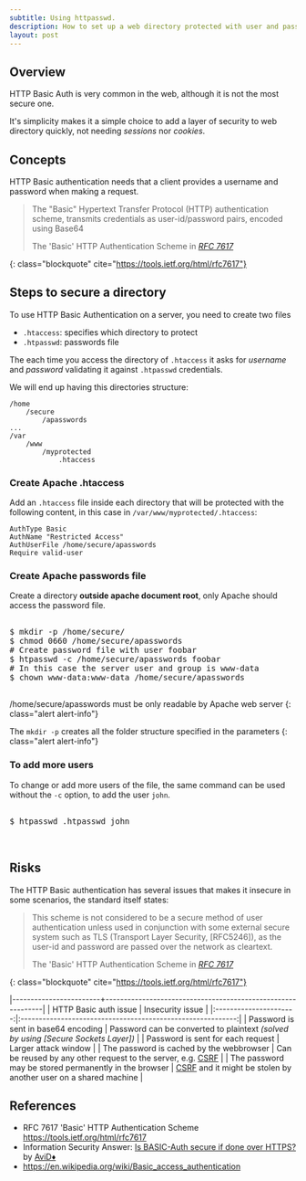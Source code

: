 ```yaml
---
subtitle: Using httpasswd.
description: How to set up a web directory protected with user and password using HTTP basic authentication
layout: post
---
```


## Overview

HTTP Basic Auth is very common in the web, although it is not the most
secure one. 

It's simplicity makes it a simple choice to add a layer of security to
web directory quickly, not needing *sessions* nor *cookies*.

## Concepts

HTTP Basic authentication needs that a client provides a username
and password when making a request.

> The "Basic" Hypertext Transfer Protocol (HTTP)
> authentication scheme, transmits credentials as user-id/password
> pairs, encoded using Base64
> <footer class="blockquote-footer"> The 'Basic' HTTP Authentication Scheme in <cite><a href="https://tools.ietf.org/html/rfc7617">RFC 7617</a></cite></footer>
{: class="blockquote" cite="https://tools.ietf.org/html/rfc7617"}

## Steps to secure a directory

To use HTTP Basic Authentication on a server, you need to create two files
 
- `.htaccess`: specifies which directory to protect
- `.htpasswd`: passwords file

The each time you access the directory of `.htaccess` it asks for
*username* and *password* validating it against `.htpasswd`
credentials.

We will end up having this directories structure:

~~~
/home
	/secure
		/apasswords
...
/var
	/www
		/myprotected
			.htaccess
~~~

### Create Apache .htaccess

Add an `.htaccess` file inside each directory that will be protected
with the following content, in this case in `/var/www/myprotected/.htaccess`:

~~~
AuthType Basic
AuthName "Restricted Access"
AuthUserFile /home/secure/apasswords
Require valid-user
~~~

### Create Apache passwords file

Create a directory **outside apache document root**, only Apache should
access the password file.


<pre class="shell">
<samp>
<span class="shell-prompt">$</span> <kbd>mkdir -p /home/secure/</kbd>
<span class="shell-prompt">$</span> <kbd>chmod 0660 /home/secure/apasswords</kbd>
<span class="shell-comment"># Create password file with user foobar</span>
<span class="shell-prompt">$</span> <kbd>htpasswd -c /home/secure/apasswords foobar</kbd>
<span class="shell-comment"># In this case the server user and group is www-data</span>
<span class="shell-prompt">$</span> <kbd>chown www-data:www-data /home/secure/apasswords</kbd>
</samp>
</pre>

/home/secure/apasswords must be only readable by Apache web server
{: class="alert alert-info"}

The `mkdir -p` creates all the folder structure specified in the
parameters
{: class="alert alert-info"}

### To add more users

To change or add more users of the file, the same command can be used
without the `-c` option, to add the user `john`.

<pre class="shell">
<samp>
<span class="shell-prompt">$</span> <kbd>htpasswd .htpasswd john</kbd>

</samp>
</pre>


## Risks

The HTTP Basic authentication has several issues that makes it
insecure in some scenarios, the standard itself states:

> This scheme is not considered to be a secure method of user
> authentication unless used in conjunction with some external secure
> system such as TLS (Transport Layer Security, [RFC5246]), as the
> user-id and password are passed over the network as cleartext.
> <footer class="blockquote-footer"> The 'Basic' HTTP Authentication Scheme in <cite><a href="https://tools.ietf.org/html/rfc7617">RFC 7617</a></cite></footer>
{: class="blockquote" cite="https://tools.ietf.org/html/rfc7617"}

|------------------------+-------------------------------------------------------------|
| HTTP Basic auth issue  | Insecurity issue                                            |
|:----------------------:|:-----------------------------------------------------------:|
| Password is sent in base64 encoding | Password can be converted to plaintext *(solved by using [Secure Sockets Layer])* |
| Password is sent for each request   | Larger attack window |
| The password is cached by the webbrowser | Can be reused by any other request to the server, e.g. [CSRF] |
| The password may be stored permanently in the browser | [CSRF] and it might be stolen by another user on a shared machine |

  
  
## References

- RFC 7617 'Basic' HTTP Authentication Scheme <https://tools.ietf.org/html/rfc7617>
- Information Security Answer: [Is BASIC-Auth secure if done over HTTPS?](http://security.stackexchange.com/a/990/66281) by [AviD♦](http://security.stackexchange.com/users/33/avid)
- <https://en.wikipedia.org/wiki/Basic_access_authentication>

[SSL]: https://en.wikipedia.org/wiki/SSL
[CSRF]: https://www.owasp.org/index.php/Cross-Site_Request_Forgery_(CSRF)
